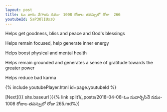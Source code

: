 ```yaml
---
layout: post
title: ఓం వాసు వేగాయ నమః- 1008 రోజుల తపస్సులో రోజు  266
youtubeId: 5aP30lIUxzQ
---
```

 
 
Helps get goodness, bliss and peace and God's blessings
 
Helps remain focused, help generate inner energy 
 
Helps boost physical and mental health 
 
Helps remain grounded and generates a sense of gratitude towards the greater power 
 
Helps reduce bad karma
 
 
 
 


{% include youtubePlayer.html id=page.youtubeId %}
 
[Next]({{ site.baseurl }}{% link  split1/_posts/2018-04-08-ఓం సువార్చిసినే నమః- 1008 రోజుల తపస్సులో రోజు  265.md%})
 
